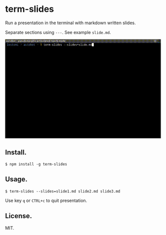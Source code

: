 # term-slides

Run a presentation in the terminal with markdown written slides.

Separate sections using `---`. See example `slide.md`.

![Screenshot of term-slides](./screenshot.gif)

## Install.

```
$ npm install -g term-slides
```

## Usage.

```
$ term-slides --slides=slide1.md slide2.md slide3.md

```

Use key `q` or `CTRL+c` to quit presentation.


## License.

MIT.
